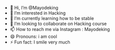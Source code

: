 - 👋 Hi, I’m @Mayodeking
- 👀 I’m interested in Hacking
- 🌱 I’m currently learning how to be stable
- 💞️ I’m looking to collaborate on Hacking course
- 📫 How to reach me via Instagram : Mayodeking
- 😄 Pronouns: i am cool
- ⚡ Fun fact: I smile very much

<!---
Mayodeking/Mayodeking is a ✨ special ✨ repository because its `README.md` (this file) appears on your GitHub profile.
You can click the Preview link to take a look at your changes.
--->
